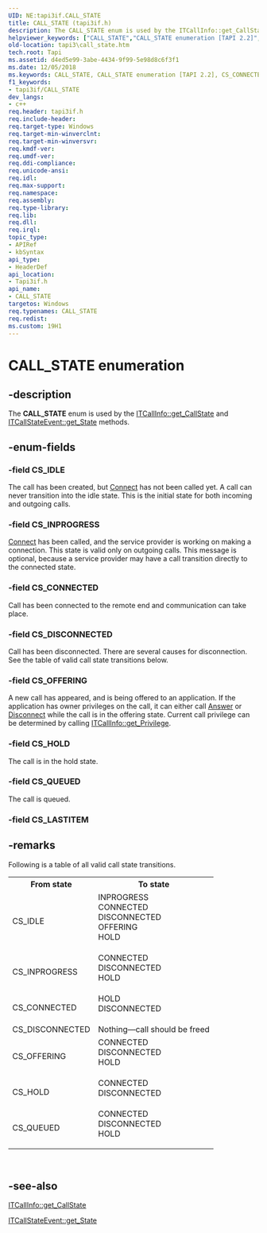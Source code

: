 ```yaml
---
UID: NE:tapi3if.CALL_STATE
title: CALL_STATE (tapi3if.h)
description: The CALL_STATE enum is used by the ITCallInfo::get_CallState and ITCallStateEvent::get_State methods.
helpviewer_keywords: ["CALL_STATE","CALL_STATE enumeration [TAPI 2.2]","CS_CONNECTED","CS_DISCONNECTED","CS_HOLD","CS_IDLE","CS_INPROGRESS","CS_OFFERING","CS_QUEUED","_tapi3_call_state","tapi3.call_state","tapi3if/CALL_STATE","tapi3if/CS_CONNECTED","tapi3if/CS_DISCONNECTED","tapi3if/CS_HOLD","tapi3if/CS_IDLE","tapi3if/CS_INPROGRESS","tapi3if/CS_OFFERING","tapi3if/CS_QUEUED"]
old-location: tapi3\call_state.htm
tech.root: Tapi
ms.assetid: d4ed5e99-3abe-4434-9f99-5e98d8c6f3f1
ms.date: 12/05/2018
ms.keywords: CALL_STATE, CALL_STATE enumeration [TAPI 2.2], CS_CONNECTED, CS_DISCONNECTED, CS_HOLD, CS_IDLE, CS_INPROGRESS, CS_OFFERING, CS_QUEUED, _tapi3_call_state, tapi3.call_state, tapi3if/CALL_STATE, tapi3if/CS_CONNECTED, tapi3if/CS_DISCONNECTED, tapi3if/CS_HOLD, tapi3if/CS_IDLE, tapi3if/CS_INPROGRESS, tapi3if/CS_OFFERING, tapi3if/CS_QUEUED
f1_keywords:
- tapi3if/CALL_STATE
dev_langs:
- c++
req.header: tapi3if.h
req.include-header: 
req.target-type: Windows
req.target-min-winverclnt: 
req.target-min-winversvr: 
req.kmdf-ver: 
req.umdf-ver: 
req.ddi-compliance: 
req.unicode-ansi: 
req.idl: 
req.max-support: 
req.namespace: 
req.assembly: 
req.type-library: 
req.lib: 
req.dll: 
req.irql: 
topic_type:
- APIRef
- kbSyntax
api_type:
- HeaderDef
api_location:
- Tapi3if.h
api_name:
- CALL_STATE
targetos: Windows
req.typenames: CALL_STATE
req.redist: 
ms.custom: 19H1
---
```


# CALL_STATE enumeration


## -description


The 
<b>CALL_STATE</b> enum is used by the 
<a href="https://docs.microsoft.com/windows/desktop/api/tapi3if/nf-tapi3if-itcallinfo-get_callstate">ITCallInfo::get_CallState</a> and 
<a href="https://docs.microsoft.com/windows/desktop/api/tapi3if/nf-tapi3if-itcallstateevent-get_state">ITCallStateEvent::get_State</a> methods.


## -enum-fields




### -field CS_IDLE

The call has been created, but 
<a href="https://docs.microsoft.com/windows/desktop/api/tapi3if/nf-tapi3if-itbasiccallcontrol-connect">Connect</a> has not been called yet. A call can never transition into the idle state. This is the initial state for both incoming and outgoing calls.


### -field CS_INPROGRESS


<a href="https://docs.microsoft.com/windows/desktop/api/tapi3if/nf-tapi3if-itbasiccallcontrol-connect">Connect</a> has been called, and the service provider is working on making a connection. This state is valid only on outgoing calls. This message is optional, because a service provider may have a call transition directly to the connected state.


### -field CS_CONNECTED

Call has been connected to the remote end and communication can take place.


### -field CS_DISCONNECTED

Call has been disconnected. There are several causes for disconnection. See the table of valid call state transitions below.


### -field CS_OFFERING

A new call has appeared, and is being offered to an application. If the application has owner privileges on the call, it can either call 
<a href="https://docs.microsoft.com/windows/desktop/api/tapi3if/nf-tapi3if-itbasiccallcontrol-answer">Answer</a> or 
<a href="https://docs.microsoft.com/windows/desktop/api/tapi3if/nf-tapi3if-itbasiccallcontrol-disconnect">Disconnect</a> while the call is in the offering state. Current call privilege can be determined by calling 
<a href="https://docs.microsoft.com/windows/desktop/api/tapi3if/nf-tapi3if-itcallinfo-get_privilege">ITCallInfo::get_Privilege</a>.


### -field CS_HOLD

The call is in the hold state.


### -field CS_QUEUED

The call is queued.


### -field CS_LASTITEM




## -remarks



Following is a table of all valid call state transitions.

<table>
<tr>
<th>From state</th>
<th>To state</th>
</tr>
<tr>
<td>CS_IDLE</td>
<td>
<dl>
<dt>INPROGRESS</dt>
<dt>CONNECTED</dt>
<dt>DISCONNECTED</dt>
<dt>OFFERING</dt>
<dt>HOLD</dt>
</dl>
</td>
</tr>
<tr>
<td>CS_INPROGRESS</td>
<td>
<dl>
<dt>CONNECTED</dt>
<dt>DISCONNECTED</dt>
<dt>HOLD</dt>
</dl>
</td>
</tr>
<tr>
<td>CS_CONNECTED</td>
<td>
<dl>
<dt>HOLD</dt>
<dt>DISCONNECTED</dt>
</dl>
</td>
</tr>
<tr>
<td>CS_DISCONNECTED</td>
<td>Nothing—call should be freed</td>
</tr>
<tr>
<td>CS_OFFERING</td>
<td>
<dl>
<dt>CONNECTED</dt>
<dt>DISCONNECTED</dt>
<dt>HOLD</dt>
</dl>
</td>
</tr>
<tr>
<td>CS_HOLD</td>
<td>
<dl>
<dt>CONNECTED</dt>
<dt>DISCONNECTED</dt>
</dl>
</td>
</tr>
<tr>
<td>CS_QUEUED</td>
<td>
<dl>
<dt>CONNECTED</dt>
<dt>DISCONNECTED</dt>
<dt>HOLD</dt>
</dl>
</td>
</tr>
</table>
 




## -see-also




<a href="https://docs.microsoft.com/windows/desktop/api/tapi3if/nf-tapi3if-itcallinfo-get_callstate">ITCallInfo::get_CallState</a>



<a href="https://docs.microsoft.com/windows/desktop/api/tapi3if/nf-tapi3if-itcallstateevent-get_state">ITCallStateEvent::get_State</a>
 

 

